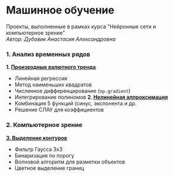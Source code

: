 # Машинное обучение
Проекты, выполненные в рамках курса "Нейронные сети и компьютерное зрение"  
_Автор: Дубовик Анастасия Александровна_
 ### 1. Анализ временных рядов
**1. [Производные валютного тренда](https://github.com/Anasity/Machine-learning/tree/2a9291a83cae8d8540636e1de1e75092d8ecee54/Machine%20learning/Linear-regression)**  
- Линейная регрессия
- Метод наименьших квадратов
- Численное дифференцирование (`np.gradient`)
- Интегрирование полиномов
**2. [Нелинейная аппроксимация](https://github.com/Anasity/Machine-learning/tree/2a9291a83cae8d8540636e1de1e75092d8ecee54/Machine%20learning/Nonlinear-fitting)**
- Комбинация 5 функций (синус, экспонента и др.
- Решение СЛАУ для коэффициентов
### 2. Компьютерное зрение  
**[3. Выделение контуров](https://github.com/Anasity/Machine-learning/tree/2a9291a83cae8d8540636e1de1e75092d8ecee54/Machine%20learning/Computer-vision)** 
- Фильтр Гаусса 3x3
- Бинаризация по порогу
- Волновой алгоритм для разметки объектов
- Цветное выделение границ 
